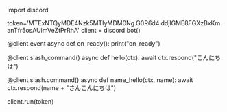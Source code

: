 import discord

token='MTExNTQyMDE4Nzk5MTIyMDM0Ng.G0R6d4.ddjlGME8FGXzBxKmanTfr5osAUimVeZtPrRhA'
client = discord.bot()


@client.event
async def on_ready():
  print("on_ready")


@client.slash_command()
async def hello(ctx):
  await ctx.respond("こんにちは")


@client.slash.command()
async def name_hello(ctx, name):
  await ctx.respond(name + "さんこんにちは")


client.run(token)
